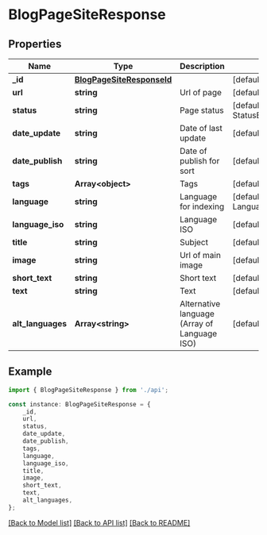 # BlogPageSiteResponse


## Properties

Name | Type | Description | Notes
------------ | ------------- | ------------- | -------------
**_id** | [**BlogPageSiteResponseId**](BlogPageSiteResponseId.md) |  | [default to undefined]
**url** | **string** | Url of page | [default to undefined]
**status** | **string** | Page status | [default to StatusEnum_Backlog]
**date_update** | **string** | Date of last update | [default to undefined]
**date_publish** | **string** | Date of publish for sort | [default to undefined]
**tags** | **Array&lt;object&gt;** | Tags | [default to undefined]
**language** | **string** | Language for indexing | [default to LanguageEnum_russian]
**language_iso** | **string** | Language ISO | [default to 'russian']
**title** | **string** | Subject | [default to undefined]
**image** | **string** | Url of main image | [default to undefined]
**short_text** | **string** | Short text | [default to undefined]
**text** | **string** | Text | [default to undefined]
**alt_languages** | **Array&lt;string&gt;** | Alternative language (Array of Language ISO) | [default to undefined]

## Example

```typescript
import { BlogPageSiteResponse } from './api';

const instance: BlogPageSiteResponse = {
    _id,
    url,
    status,
    date_update,
    date_publish,
    tags,
    language,
    language_iso,
    title,
    image,
    short_text,
    text,
    alt_languages,
};
```

[[Back to Model list]](../README.md#documentation-for-models) [[Back to API list]](../README.md#documentation-for-api-endpoints) [[Back to README]](../README.md)
